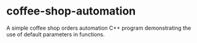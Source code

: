 # coffee-shop-automation
A simple coffee shop orders automation C++ program demonstrating the use of default parameters in functions.
